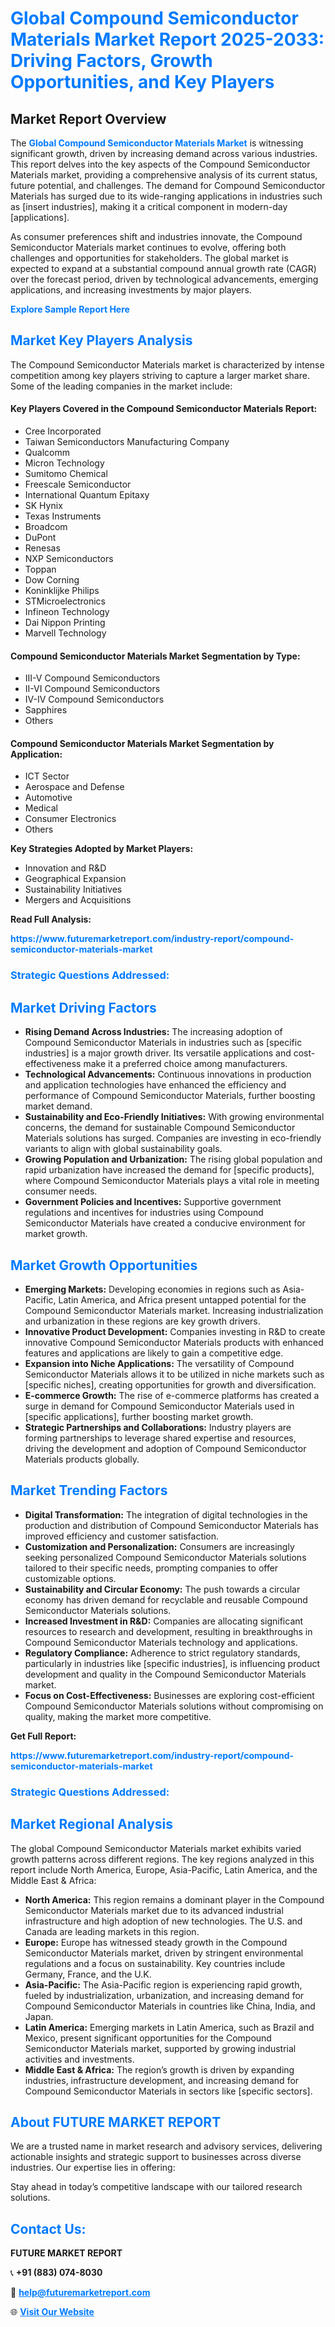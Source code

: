 <h1 style="color: #007BFF;">Global Compound Semiconductor Materials Market Report 2025-2033: Driving Factors, Growth Opportunities, and Key Players</h1>

<section id="overview">
<h2>Market Report Overview</h2>
<p>The <a href="https://www.futuremarketreport.com/industry-report/compound-semiconductor-materials-market" style="color: #007BFF; text-decoration: none;"><strong>Global Compound Semiconductor Materials Market</strong></a> is witnessing significant growth, driven by increasing demand across various industries. This report delves into the key aspects of the Compound Semiconductor Materials market, providing a comprehensive analysis of its current status, future potential, and challenges. The demand for Compound Semiconductor Materials has surged due to its wide-ranging applications in industries such as [insert industries], making it a critical component in modern-day [applications].</p>
<p>As consumer preferences shift and industries innovate, the Compound Semiconductor Materials market continues to evolve, offering both challenges and opportunities for stakeholders. The global market is expected to expand at a substantial compound annual growth rate (CAGR) over the forecast period, driven by technological advancements, emerging applications, and increasing investments by major players.</p>
</section>

<section id="overview">
<p><a href="https://www.futuremarketreport.com/request-sample/reportId=34258" style="color: #007BFF; text-decoration: none;"><strong>Explore Sample Report Here</strong></a></p>
</section>

<section id="key-players">
<h2 style="color: #007BFF;">Market Key Players Analysis</h2>
<p>The Compound Semiconductor Materials market is characterized by intense competition among key players striving to capture a larger market share. Some of the leading companies in the market include:</p>
<h4>Key Players Covered in the Compound Semiconductor Materials Report:</h4>
<ul><li>Cree Incorporated</li><li>Taiwan Semiconductors Manufacturing Company</li><li>Qualcomm</li><li>Micron Technology</li><li>Sumitomo Chemical</li><li>Freescale Semiconductor</li><li>International Quantum Epitaxy</li><li>SK Hynix</li><li>Texas Instruments</li><li>Broadcom</li><li>DuPont</li><li>Renesas</li><li>NXP Semiconductors</li><li>Toppan</li><li>Dow Corning</li><li>Koninklijke Philips</li><li>STMicroelectronics</li><li>Infineon Technology</li><li>Dai Nippon Printing</li><li>Marvell Technology</li></ul>
<h4>Compound Semiconductor Materials Market Segmentation by Type:</h4>
<ul><li>III-V Compound Semiconductors</li><li>II-VI Compound Semiconductors</li><li>IV-IV Compound Semiconductors</li><li>Sapphires</li><li>Others</li></ul>

<h4>Compound Semiconductor Materials Market Segmentation by Application:</h4>
<ul><li>ICT Sector</li><li>Aerospace and Defense</li><li>Automotive</li><li>Medical</li><li>Consumer Electronics</li><li>Others</li></ul>
<p><strong>Key Strategies Adopted by Market Players:</strong></p>
<ul>
<li>Innovation and R&D</li>
<li>Geographical Expansion</li>
<li>Sustainability Initiatives</li>
<li>Mergers and Acquisitions</li>
</ul>
</section>

<section>
<p><strong>Read Full Analysis: </strong></p><a href="https://www.futuremarketreport.com/industry-report/compound-semiconductor-materials-market" style="color: #007BFF; text-decoration: none;"><strong>https://www.futuremarketreport.com/industry-report/compound-semiconductor-materials-market</strong></a>
<h3 style="color: #007BFF;">Strategic Questions Addressed:</h3>
</section>

<section id="driving-factors">
<h2 style="color: #007BFF;">Market Driving Factors</h2>
<ul>
<li><strong>Rising Demand Across Industries:</strong> The increasing adoption of Compound Semiconductor Materials in industries such as [specific industries] is a major growth driver. Its versatile applications and cost-effectiveness make it a preferred choice among manufacturers.</li>
<li><strong>Technological Advancements:</strong> Continuous innovations in production and application technologies have enhanced the efficiency and performance of Compound Semiconductor Materials, further boosting market demand.</li>
<li><strong>Sustainability and Eco-Friendly Initiatives:</strong> With growing environmental concerns, the demand for sustainable Compound Semiconductor Materials solutions has surged. Companies are investing in eco-friendly variants to align with global sustainability goals.</li>
<li><strong>Growing Population and Urbanization:</strong> The rising global population and rapid urbanization have increased the demand for [specific products], where Compound Semiconductor Materials plays a vital role in meeting consumer needs.</li>
<li><strong>Government Policies and Incentives:</strong> Supportive government regulations and incentives for industries using Compound Semiconductor Materials have created a conducive environment for market growth.</li>
</ul>
</section>

<section id="growth-opportunities">
<h2 style="color: #007BFF;">Market Growth Opportunities</h2>
<ul>
<li><strong>Emerging Markets:</strong> Developing economies in regions such as Asia-Pacific, Latin America, and Africa present untapped potential for the Compound Semiconductor Materials market. Increasing industrialization and urbanization in these regions are key growth drivers.</li>
<li><strong>Innovative Product Development:</strong> Companies investing in R&D to create innovative Compound Semiconductor Materials products with enhanced features and applications are likely to gain a competitive edge.</li>
<li><strong>Expansion into Niche Applications:</strong> The versatility of Compound Semiconductor Materials allows it to be utilized in niche markets such as [specific niches], creating opportunities for growth and diversification.</li>
<li><strong>E-commerce Growth:</strong> The rise of e-commerce platforms has created a surge in demand for Compound Semiconductor Materials used in [specific applications], further boosting market growth.</li>
<li><strong>Strategic Partnerships and Collaborations:</strong> Industry players are forming partnerships to leverage shared expertise and resources, driving the development and adoption of Compound Semiconductor Materials products globally.</li>
</ul>
</section>

<section id="trending-factors">
<h2 style="color: #007BFF;">Market Trending Factors</h2>
<ul>
<li><strong>Digital Transformation:</strong> The integration of digital technologies in the production and distribution of Compound Semiconductor Materials has improved efficiency and customer satisfaction.</li>
<li><strong>Customization and Personalization:</strong> Consumers are increasingly seeking personalized Compound Semiconductor Materials solutions tailored to their specific needs, prompting companies to offer customizable options.</li>
<li><strong>Sustainability and Circular Economy:</strong> The push towards a circular economy has driven demand for recyclable and reusable Compound Semiconductor Materials solutions.</li>
<li><strong>Increased Investment in R&D:</strong> Companies are allocating significant resources to research and development, resulting in breakthroughs in Compound Semiconductor Materials technology and applications.</li>
<li><strong>Regulatory Compliance:</strong> Adherence to strict regulatory standards, particularly in industries like [specific industries], is influencing product development and quality in the Compound Semiconductor Materials market.</li>
<li><strong>Focus on Cost-Effectiveness:</strong> Businesses are exploring cost-efficient Compound Semiconductor Materials solutions without compromising on quality, making the market more competitive.</li>
</ul>
</section>

<section>
<p><strong>Get Full Report: </strong></p><a href="https://www.futuremarketreport.com/industry-report/compound-semiconductor-materials-market" style="color: #007BFF; text-decoration: none;"><strong>https://www.futuremarketreport.com/industry-report/compound-semiconductor-materials-market</strong></a>
<h3 style="color: #007BFF;">Strategic Questions Addressed:</h3>
</section>


<section id="regional-analysis">
<h2 style="color: #007BFF;">Market Regional Analysis</h2>
<p>The global Compound Semiconductor Materials market exhibits varied growth patterns across different regions. The key regions analyzed in this report include North America, Europe, Asia-Pacific, Latin America, and the Middle East & Africa:</p>
<ul>
<li><strong>North America:</strong> This region remains a dominant player in the Compound Semiconductor Materials market due to its advanced industrial infrastructure and high adoption of new technologies. The U.S. and Canada are leading markets in this region.</li>
<li><strong>Europe:</strong> Europe has witnessed steady growth in the Compound Semiconductor Materials market, driven by stringent environmental regulations and a focus on sustainability. Key countries include Germany, France, and the U.K.</li>
<li><strong>Asia-Pacific:</strong> The Asia-Pacific region is experiencing rapid growth, fueled by industrialization, urbanization, and increasing demand for Compound Semiconductor Materials in countries like China, India, and Japan.</li>
<li><strong>Latin America:</strong> Emerging markets in Latin America, such as Brazil and Mexico, present significant opportunities for the Compound Semiconductor Materials market, supported by growing industrial activities and investments.</li>
<li><strong>Middle East & Africa:</strong> The region’s growth is driven by expanding industries, infrastructure development, and increasing demand for Compound Semiconductor Materials in sectors like [specific sectors].</li>
</ul>
</section>

<footer>
<h2 style="color: #007BFF;">About FUTURE MARKET REPORT</h2>
<p>We are a trusted name in market research and advisory services, delivering actionable insights and strategic support to businesses across diverse industries. Our expertise lies in offering:</p>

<p>Stay ahead in today’s competitive landscape with our tailored research solutions.</p>

<h2 style="color: #007BFF;">Contact Us:</h2>
<p><strong>FUTURE MARKET REPORT</strong></p>
<p>📞 <strong>+91 (883) 074-8030</strong></p>
<p>📧 <strong><a href="mailto:help@futuremarketreport.com" style="color: #007BFF;">help@futuremarketreport.com</a></strong></p>
<p>🌐 <strong><a href="https://www.futuremarketreport.com/" style="color: #007BFF;">Visit Our Website</a></strong></p>
</footer>